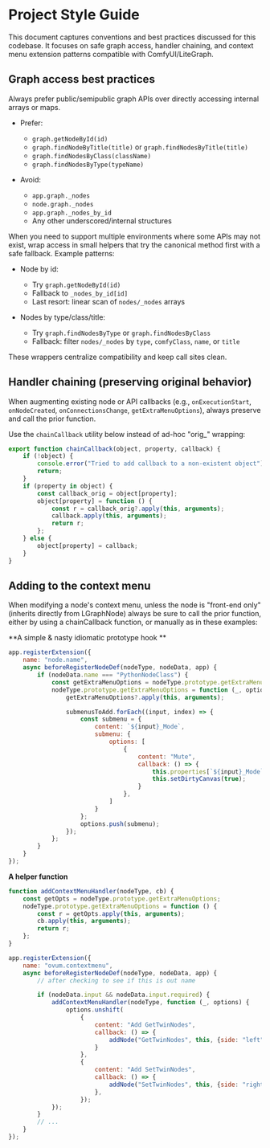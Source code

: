 # Project Style Guide

This document captures conventions and best practices discussed for this codebase. It focuses on safe graph access, handler chaining, and context menu extension patterns compatible with ComfyUI/LiteGraph.

## Graph access best practices

Always prefer public/semipublic graph APIs over directly accessing internal arrays or maps.

- Prefer:
  - `graph.getNodeById(id)`
  - `graph.findNodeByTitle(title)` or `graph.findNodesByTitle(title)`
  - `graph.findNodesByClass(className)`
  - `graph.findNodesByType(typeName)`

- Avoid:
  - `app.graph._nodes`
  - `node.graph._nodes`
  - `app.graph._nodes_by_id`
  - Any other underscored/internal structures

When you need to support multiple environments where some APIs may not exist, wrap access in small helpers that try the canonical method first with a safe fallback. Example patterns:

- Node by id:
  - Try `graph.getNodeById(id)`
  - Fallback to `_nodes_by_id[id]`
  - Last resort: linear scan of `nodes/_nodes` arrays

- Nodes by type/class/title:
  - Try `graph.findNodesByType` or `graph.findNodesByClass`
  - Fallback: filter `nodes/_nodes` by `type`, `comfyClass`, `name`, or `title`

These wrappers centralize compatibility and keep call sites clean.

## Handler chaining (preserving original behavior)

When augmenting existing node or API callbacks (e.g., `onExecutionStart`, `onNodeCreated`, `onConnectionsChange`, `getExtraMenuOptions`), always preserve and call the prior function.

Use the `chainCallback` utility below instead of ad-hoc "orig_" wrapping:

```js
export function chainCallback(object, property, callback) {
    if (!object) {
        console.error("Tried to add callback to a non-existent object");
        return;
    }
    if (property in object) {
        const callback_orig = object[property];
        object[property] = function () {
            const r = callback_orig?.apply(this, arguments);
            callback.apply(this, arguments);
            return r;
        };
    } else {
        object[property] = callback;
    }
}
```


## Adding to the context menu

When modifying a node's context menu, unless the node is "front-end only" (inherits directly from LGraphNode) always be sure to call the prior function, either by using a chainCallback function, or manually as in these examples:

**A simple & nasty idiomatic prototype hook **
```js
app.registerExtension({
    name: "node.name",
    async beforeRegisterNodeDef(nodeType, nodeData, app) {
        if (nodeData.name === "PythonNodeClass") {
            const getExtraMenuOptions = nodeType.prototype.getExtraMenuOptions;
            nodeType.prototype.getExtraMenuOptions = function (_, options) {
                getExtraMenuOptions?.apply(this, arguments);

                submenusToAdd.forEach((input, index) => {
                    const submenu = {
                        content: `${input}_Mode`,
                        submenu: {
                            options: [
                                {
                                    content: "Mute",
                                    callback: () => {
                                        this.properties[`${input}_Mode`] = "mute";
                                        this.setDirtyCanvas(true);
                                    }
                                },
                            ]
                        }
                    };
                    options.push(submenu);
                });
            };
        }
    }
});
```


**A helper function**
```js
function addContextMenuHandler(nodeType, cb) {
    const getOpts = nodeType.prototype.getExtraMenuOptions;
    nodeType.prototype.getExtraMenuOptions = function () {
        const r = getOpts.apply(this, arguments);
        cb.apply(this, arguments);
        return r;
    };
}

app.registerExtension({
    name: "ovum.contextmenu",
    async beforeRegisterNodeDef(nodeType, nodeData, app) {
        // after checking to see if this is out name

        if (nodeData.input && nodeData.input.required) {
            addContextMenuHandler(nodeType, function (_, options) {
                options.unshift(
                    {
                        content: "Add GetTwinNodes",
                        callback: () => {
                            addNode("GetTwinNodes", this, {side: "left", offset: 30});
                        }
                    },
                    {
                        content: "Add SetTwinNodes",
                        callback: () => {
                            addNode("SetTwinNodes", this, {side: "right", offset: 30});
                        },
                    });
            });
        }
        // ...
    }
});
```


